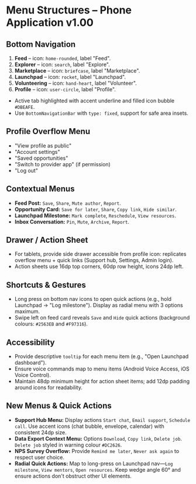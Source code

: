 # Menu Structures – Phone Application v1.00

## Bottom Navigation
1. **Feed** – icon: `home-rounded`, label "Feed".
2. **Explorer** – icon: `search`, label "Explore".
3. **Marketplace** – icon: `briefcase`, label "Marketplace".
4. **Launchpad** – icon: `rocket`, label "Launchpad".
5. **Volunteering** – icon: `hand-heart`, label "Volunteer".
6. **Profile** – icon: `user-circle`, label "Profile".

- Active tab highlighted with accent underline and filled icon bubble `#DBEAFE`.
- Use `BottomNavigationBar` with `type: fixed`, support for safe area insets.

## Profile Overflow Menu
- "View profile as public"
- "Account settings"
- "Saved opportunities"
- "Switch to provider app" (if permission)
- "Log out"

## Contextual Menus
- **Feed Post:** `Save`, `Share`, `Mute author`, `Report`.
- **Opportunity Card:** `Save for later`, `Share`, `Copy link`, `Hide similar`.
- **Launchpad Milestone:** `Mark complete`, `Reschedule`, `View resources`.
- **Inbox Conversation:** `Pin`, `Mute`, `Archive`, `Report`.

## Drawer / Action Sheet
- For tablets, provide side drawer accessible from profile icon: replicates overflow menu + quick links (Support hub, Settings, Admin login).
- Action sheets use 16dp top corners, 60dp row height, icons 24dp left.

## Shortcuts & Gestures
- Long press on bottom nav icons to open quick actions (e.g., hold Launchpad → "Log milestone"). Display as radial menu with 3 options maximum.
- Swipe left on feed card reveals `Save` and `Hide` quick actions (background colours: `#2563EB` and `#F97316`).

## Accessibility
- Provide descriptive `tooltip` for each menu item (e.g., "Open Launchpad dashboard").
- Ensure voice commands map to menu items (Android Voice Access, iOS Voice Control).
- Maintain 48dp minimum height for action sheet items; add 12dp padding around icons for readability.

## New Menus & Quick Actions
- **Support Hub Menu:** Display actions `Start chat`, `Email support`, `Schedule call`. Use accent icons (chat bubble, envelope, calendar) with consistent 24dp size.
- **Data Export Context Menu:** Options `Download`, `Copy link`, `Delete job`. `Delete job` styled in warning colour `#DC2626`.
- **NPS Survey Overflow:** Provide `Remind me later`, `Never ask again` to respect user choice.
- **Radial Quick Actions:** Map to long-press on Launchpad nav—`Log milestone`, `View mentors`, `Open resources`. Keep wedge angle 60° and ensure actions don't obstruct other UI elements.
